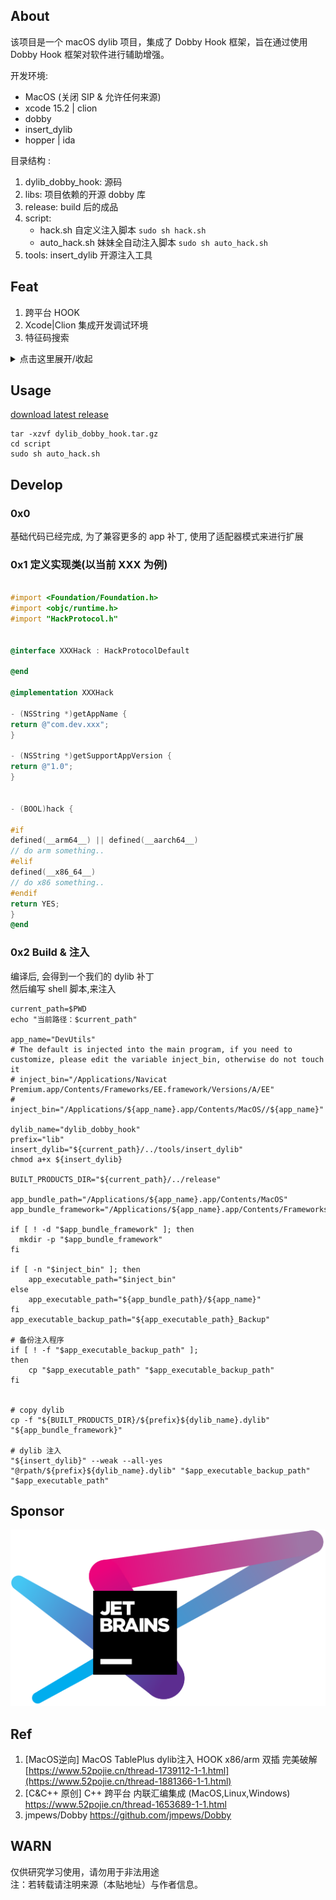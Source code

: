 ## About

该项目是一个 macOS dylib 项目，集成了 Dobby Hook 框架，旨在通过使用 Dobby Hook 框架对软件进行辅助增强。

开发环境:

- MacOS (关闭 SIP & 允许任何来源)
- xcode 15.2 | clion
- dobby
- insert_dylib
- hopper | ida

目录结构 :

1. dylib_dobby_hook: 源码
2. libs:  项目依赖的开源 dobby 库
3. release:  build 后的成品
4. script:
    - hack.sh 自定义注入脚本 `sudo sh hack.sh`
    - auto_hack.sh 妹妹全自动注入脚本 `sudo sh auto_hack.sh`
5. tools: insert_dylib 开源注入工具

## Feat

1. 跨平台 HOOK
2. Xcode|Clion 集成开发调试环境
3. 特征码搜索

<details>
  <summary>点击这里展开/收起</summary>

| App             | version | x86 | arm | Download                                     | SIP | Author              |
|-----------------|---------|-----|-----|----------------------------------------------|-----|---------------------|
| TablePlus       | 6.*     | ✔   | ✔   | https://tableplus.com/                       |     |                     |
| DevUtils        | 1.*     | ✔   | ✔   | https://devutils.com/                        |     |                     |
| AirBuddy        | 2.*     | ✔   | ✔   | https://v2.airbuddy.app/download             |     |                     |
| Navicat Premium | 17.*    | ✔   | ✔   | App Store                                    |     | QiuChenlyOpenSource |
| Paste           | 4.1.3   | ✘   | ✔   | App Store                                    |     | LeeeMooo            |
| Transmit        | 5.*     | ✔   | ✔   | https://panic.com/transmit/#download         |     |                     |
| AnyGo           | 7.*     | ✔   | ✔   | https://itoolab.com/gps-location-changer/    |     |                     |
| Downie          | 4.*     | ✔   | ✔   | https://software.charliemonroe.net/downie/   |     |                     |
| Permute         | 3.*     | ✔   | ✔   | https://software.charliemonroe.net/permute/  |     |                     |
| ProxyMan        | 5.      | ✔   | ✔   | https://proxyman.io/                         |     |                     |
| Movist Pro      | 2.*     | ✔   | ✔   | https://movistprime.com/                     |     |                     |
| Surge           | 5.7.*   | ✔   | ✔   | https://nssurge.com/                         |     |                     |
| Infuse          | 7.7.*   | ✔   | ✔   | App Store                                    |     |                     |
| MacUpdater      | 3.      | ✔   | ✔   | https://www.corecode.io/macupdater/#download |     |                     |
| CleanShotX      | 4.      | ✔   | ✘   | https://updates.getcleanshot.com/v3/         |     |                     |
| ForkLift        | 4.      | ✔   | ✔   | https://binarynights.com/                    | ON  |                     |
| IDA Pro         | 9.      | ✔   | ✔   | https://out5.hex-rays.com/beta90_6ba923/     |     | alula               |

</details>

## Usage

[download latest release](https://github.com/marlkiller/dylib_dobby_hook/releases/download/latest/dylib_dobby_hook.tar.gz)

```shell
tar -xzvf dylib_dobby_hook.tar.gz
cd script 
sudo sh auto_hack.sh
```

## Develop

### 0x0

基础代码已经完成, 为了兼容更多的 app 补丁, 使用了适配器模式来进行扩展

### 0x1 定义实现类(以当前 XXX 为例)

```objective-c

#import <Foundation/Foundation.h>
#import <objc/runtime.h>
#import "HackProtocol.h"


@interface XXXHack : HackProtocolDefault

@end

@implementation XXXHack

- (NSString *)getAppName {
return @"com.dev.xxx";
}

- (NSString *)getSupportAppVersion {
return @"1.0";
}


- (BOOL)hack {

#if
defined(__arm64__) || defined(__aarch64__)
// do arm something..
#elif
defined(__x86_64__)
// do x86 something..
#endif
return YES;
}
@end

```

### 0x2 Build & 注入

编译后, 会得到一个我们的 dylib 补丁  
然后编写 shell 脚本,来注入

```shell
current_path=$PWD
echo "当前路径：$current_path"

app_name="DevUtils"
# The default is injected into the main program, if you need to customize, please edit the variable inject_bin, otherwise do not touch it
# inject_bin="/Applications/Navicat Premium.app/Contents/Frameworks/EE.framework/Versions/A/EE"
# inject_bin="/Applications/${app_name}.app/Contents/MacOS//${app_name}"

dylib_name="dylib_dobby_hook"
prefix="lib"
insert_dylib="${current_path}/../tools/insert_dylib"
chmod a+x ${insert_dylib}

BUILT_PRODUCTS_DIR="${current_path}/../release"

app_bundle_path="/Applications/${app_name}.app/Contents/MacOS"
app_bundle_framework="/Applications/${app_name}.app/Contents/Frameworks/"

if [ ! -d "$app_bundle_framework" ]; then
  mkdir -p "$app_bundle_framework"
fi

if [ -n "$inject_bin" ]; then
    app_executable_path="$inject_bin"
else
    app_executable_path="${app_bundle_path}/${app_name}"
fi
app_executable_backup_path="${app_executable_path}_Backup"

# 备份注入程序
if [ ! -f "$app_executable_backup_path" ];
then
    cp "$app_executable_path" "$app_executable_backup_path"
fi


# copy dylib
cp -f "${BUILT_PRODUCTS_DIR}/${prefix}${dylib_name}.dylib" "${app_bundle_framework}"

# dylib 注入
"${insert_dylib}" --weak --all-yes "@rpath/${prefix}${dylib_name}.dylib" "$app_executable_backup_path" "$app_executable_path"
```

## Sponsor

[![JetBrains](jetbrains.svg)](https://www.jetbrains.com/?from=dylib_dobby_hook "JetBrains")

## Ref

1. [MacOS逆向] MacOS TablePlus dylib注入 HOOK x86/arm 双插
   完美破解 [https://www.52pojie.cn/thread-1739112-1-1.html](https://www.52pojie.cn/thread-1881366-1-1.html)
2. [C&C++ 原创] C++ 跨平台 内联汇编集成 (MacOS,Linux,Windows) https://www.52pojie.cn/thread-1653689-1-1.html
3. jmpews/Dobby https://github.com/jmpews/Dobby

## WARN

仅供研究学习使用，请勿用于非法用途  
注：若转载请注明来源（本贴地址）与作者信息。

